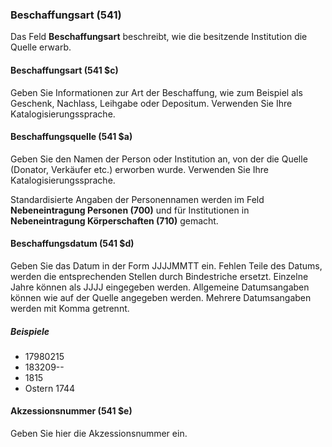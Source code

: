 ### Beschaffungsart (541)

Das Feld **Beschaffungsart** beschreibt, wie die besitzende Institution die Quelle erwarb.

#### Beschaffungsart (541 $c)

Geben Sie Informationen zur Art der Beschaffung, wie zum Beispiel als Geschenk, Nachlass, Leihgabe oder Depositum. Verwenden Sie Ihre Katalogisierungssprache.

#### Beschaffungsquelle (541 $a)

Geben Sie den Namen der Person oder Institution an, von der die Quelle (Donator, Verkäufer etc.) erworben wurde. Verwenden Sie Ihre Katalogisierungssprache.

Standardisierte Angaben der Personennamen werden im Feld **Nebeneintragung Personen (700)** und für Institutionen in **Nebeneintragung Körperschaften (710)** gemacht.

#### Beschaffungsdatum (541 $d)

Geben Sie das Datum in der Form JJJJMMTT ein. Fehlen Teile des Datums, werden die entsprechenden Stellen durch Bindestriche ersetzt. Einzelne Jahre können als JJJJ eingegeben werden. Allgemeine Datumsangaben können wie auf der Quelle angegeben werden. Mehrere Datumsangaben werden mit Komma getrennt.

##### Beispiele

- 17980215
- 183209--
- 1815
- Ostern 1744

#### Akzessionsnummer (541 $e)

Geben Sie hier die Akzessionsnummer ein.
